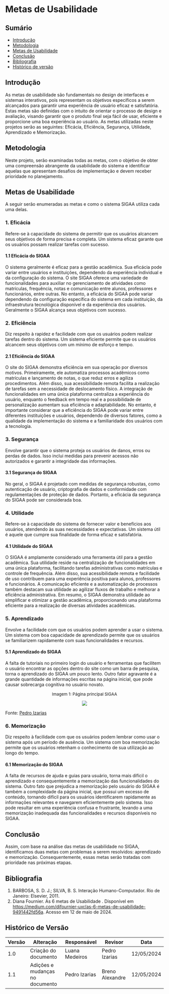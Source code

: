 # Metas de Usabilidade

## Sumário
* [Introdução](#Introdução)
* [Metodologia](#Metodologia)
* [Metas de Usabilidade](#Metas-de-Usabilidade)
* [Conclusão](#Conclusão)
* [Bibliografia](#Bibliografia)
* [Histórico de versão](#Histórico-de-versão)

## Introdução
As metas de usabilidade são fundamentais no design de interfaces e sistemas interativos, pois representam os objetivos específicos a serem alcançados para garantir uma experiência de usuário eficaz e satisfatória. Estas metas são definidas com o intuito de orientar o processo de design e avaliação, visando garantir que o produto final seja fácil de usar, eficiente e proporcione uma boa experiência ao usuário. As metas utilizadas neste projetos serão as seguintes: Eficácia, Eficiência, Segurança, Utilidade, Aprendizado e Memorização.

## Metodologia
Neste projeto, serão examinadas todas as metas, com o objetivo de obter uma compreensão abrangente da usabilidade do sistema e identificar aquelas que apresentam desafios de implementação e devem receber prioridade no planejamento.

## Metas de Usabilidade
A seguir serão enumeradas as metas e como o sistema SIGAA utiliza cada uma delas.

### 1. Eficácia
Refere-se à capacidade do sistema de permitir que os usuários alcancem seus objetivos de forma precisa e completa. Um sistema eficaz garante que os usuários possam realizar tarefas com sucesso.
#### 1.1 Eficácia do SIGAA
O sistema geralmente é eficaz para a gestão acadêmica. Sua eficácia pode variar entre usuários e instituições, dependendo da experiência individual e da configuração do sistema. O site SIGAA oferece uma variedade de funcionalidades para auxiliar no gerenciamento de atividades como matrículas, frequência, notas e comunicação entre alunos, professores e funcionários, entre outras. No entanto, a eficácia do SIGAA pode variar dependendo da configuração específica do sistema em cada instituição, da infraestrutura tecnológica disponível e da experiência dos usuários. Geralmente o SIGAA alcança seus objetivos com sucesso.

### 2. Eficiência
Diz respeito à rapidez e facilidade com que os usuários podem realizar tarefas dentro do sistema. Um sistema eficiente permite que os usuários alcancem seus objetivos com um mínimo de esforço e tempo.
#### 2.1 Eficiência do SIGAA
O site do SIGAA demonstra eficiência em sua operação por diversos motivos. Primeiramente, ele automatiza processos acadêmicos como matrículas e lançamento de notas, o que reduz erros e agiliza procedimentos. Além disso, sua acessibilidade remota facilita a realização de tarefas sem a necessidade de deslocamento físico. A integração de funcionalidades em uma única plataforma centraliza a experiência do usuário, enquanto o feedback em tempo real e a possibilidade de personalização aumentam sua eficiência e adaptabilidade. No entanto, é importante considerar que a eficiência do SIGAA pode variar entre diferentes instituições e usuários, dependendo de diversos fatores, como a qualidade da implementação do sistema e a familiaridade dos usuários com a tecnologia.

### 3. Segurança
Envolve garantir que o sistema proteja os usuários de danos, erros ou perdas de dados. Isso inclui medidas para prevenir acessos não autorizados e garantir a integridade das informações.
#### 3.1 Segurança do SIGAA
No geral, o SIGAA é projetado com medidas de segurança robustas, como autenticação de usuário, criptografia de dados e conformidade com regulamentações de proteção de dados. Portanto, a eficácia da segurança do SIGAA pode ser considerada boa. 

### 4. Utilidade
Refere-se à capacidade do sistema de fornecer valor e benefícios aos usuários, atendendo às suas necessidades e expectativas. Um sistema útil é aquele que cumpre sua finalidade de forma eficaz e satisfatória.
#### 4.1 Utilidade do SIGAA
O SIGAA é amplamente considerado uma ferramenta útil para a gestão acadêmica. Sua utilidade reside na centralização de funcionalidades em uma única plataforma, facilitando tarefas administrativas como matrículas e controle de frequência. Além disso, sua acessibilidade remota e facilidade de uso contribuem para uma experiência positiva para alunos, professores e funcionários. A comunicação eficiente e a automatização de processos também destacam sua utilidade ao agilizar fluxos de trabalho e melhorar a eficiência administrativa. Em resumo, o SIGAA demonstra utilidade ao simplificar e otimizar a gestão acadêmica, proporcionando uma plataforma eficiente para a realização de diversas atividades acadêmicas.

### 5. Aprendizado
Envolve a facilidade com que os usuários podem aprender a usar o sistema. Um sistema com boa capacidade de aprendizado permite que os usuários se familiarizem rapidamente com suas funcionalidades e recursos.
#### 5.1 Aprendizado do SIGAA
A falta de tutoriais no primeiro login do usuário e ferramentas que facilitem o usuário encontrar as opções dentro do site como um barra de pesquisa, torna o aprendizado do SIGAA um pouco lento. Outro fator agravante é a grande quantidade de informações escritas na página inicial, que pode causar sobrecarga cognitiva no usuário novato.

<center>
  <font size="2"><p style="text-align: center">Imagem 1: Página principal SIGAA</p></font>
<img src="https://github.com/Interacao-Humano-Computador/2024.1-SIGAA/blob/main/assets/PaginaInicial1.png?raw=true" style="width:auto"/>
</center>
  
Fonte: [Pedro Izarias](https://github.com/Izarias)
  
### 6. Memorização
Diz respeito à facilidade com que os usuários podem lembrar como usar o sistema após um período de ausência. Um sistema com boa memorização permite que os usuários retenham o conhecimento de sua utilização ao longo do tempo.
#### 6.1 Memorização do SIGAA
A falta de recursos de ajuda e guias para usuário, torna mais difícil o aprendizado e consequentemente a memorização das funcionalidades do sistema. Outro fato que prejudica a memorização pelo usuário do SIGAA é também a complexidade da página inicial, que possui um excesso de conteúdo, tornando difícil para os usuários identificarem rapidamente as informações relevantes e navegarem eficientemente pelo sistema. Isso pode resultar em uma experiência confusa e frustrante, levando a uma memorização inadequada das funcionalidades e recursos disponíveis no SIGAA.

## Conclusão
Assim, com base na análise das metas de usabilidade no SIGAA, identificamos duas metas com problemas a serem resolvidos: aprendizado e memorização. Consequentemente, essas metas serão tratadas com prioridade nas próximas etapas.

## Bibliografia
1. BARBOSA, S. D. J.; SILVA, B. S. Interação Humano-Computador. Rio de Janeiro: Elsevier, 2011.
2. Diana Fournier. As 6 metas de Usabilidade . Disponível em https://medium.com/difournier-uxr/as-6-metas-de-usabilidade-9491442fd56a. Acesso em 12 de maio de 2024.
   
## Histórico de Versão
| Versão | Alteração                                                                            | Responsável     | Revisor         | Data       |
| ------ | ------------------------------------------------------------------------------------ | --------------- | --------------- | ---------- |
| 1.0    | Criação do documento                                                                 | Luana Medeiros  | Pedro Izarias   | 12/05/2024 |
| 1.1    | Adições e mudanças no documento                                                      | Pedro Izarias   | Breno Alexandre | 12/05/2024 |

